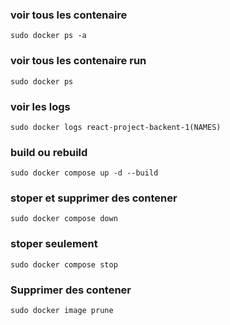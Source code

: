 ### voir tous les contenaire 

```shell
sudo docker ps -a
```
### voir tous les contenaire run

```shell
sudo docker ps
```
### voir les logs 

```shell
sudo docker logs react-project-backent-1(NAMES)
```
### build ou rebuild

```shell
sudo docker compose up -d --build
```
### stoper et supprimer des contener

```shell
sudo docker compose down
```

### stoper seulement

```shell
sudo docker compose stop
```


### Supprimer des contener

```shell
sudo docker image prune
```
